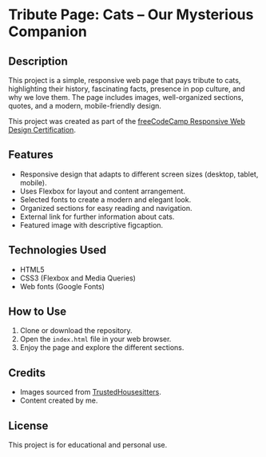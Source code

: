 # Tribute Page: Cats – Our Mysterious Companion

## Description

This project is a simple, responsive web page that pays tribute to cats, highlighting their history, fascinating facts, presence in pop culture, and why we love them. The page includes images, well-organized sections, quotes, and a modern, mobile-friendly design.

This project was created as part of the [freeCodeCamp Responsive Web Design Certification](https://www.freecodecamp.org/learn/responsive-web-design/).

## Features

- Responsive design that adapts to different screen sizes (desktop, tablet, mobile).  
- Uses Flexbox for layout and content arrangement.  
- Selected fonts to create a modern and elegant look.  
- Organized sections for easy reading and navigation.  
- External link for further information about cats.  
- Featured image with descriptive figcaption.  

## Technologies Used

- HTML5  
- CSS3 (Flexbox and Media Queries)  
- Web fonts (Google Fonts)

## How to Use

1. Clone or download the repository.  
2. Open the `index.html` file in your web browser.  
3. Enjoy the page and explore the different sections.

## Credits

- Images sourced from [TrustedHousesitters](https://trustedhousesitters.com).  
- Content created by me.  

## License

This project is for educational and personal use.
